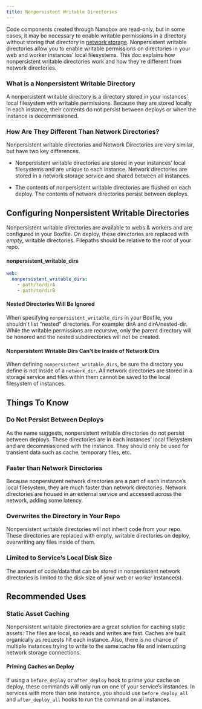 ```yaml
---
title: Nonpersistent Writable Directories
---
```


Code components created through Nanobox are read-only, but in some cases, it may be necessary to enable writable permissions in a directory without storing that directory in [network storage](/app-config/network-storage/). Nonpersistent writable directories allow you to enable writable permissions on directories in your web and worker instances’ local filesystems. This doc explains how nonpersistent writable directories work and how they're different from network directories.

### What is a Nonpersistent Writable Directory
A nonpersistent writable directory is a directory stored in your instances’ local filesystem with writable permissions. Because they are stored locally in each instance, their contents do not persist between deploys or when the instance is decommissioned.

### How Are They Different Than Network Directories?
Nonpersistent writable directories and Network Directories are very similar, but have two key differences.

- Nonpersistent writable directories are stored in your instances’ local filesystems and are unique to each instance. Network directories are stored in a network storage service and shared between all instances.

- The contents of nonpersistent writable directories are flushed on each deploy. The contents of network directories persist between deploys.

## Configuring Nonpersistent Writable Directories

Nonpersistent writable directories are available to webs & workers and are configured in your Boxfile. On deploy, these directories are replaced with *empty*, writable directories. Filepaths should be relative to the root of your repo.

#### nonpersistent\_writable\_dirs
```yaml
web:
  nonpersistent_writable_dirs:
    - path/to/dirA
    - path/to/dirB
```

#### Nested Directories Will Be Ignored
When specifying `nonpersistent_writable_dirs` in your Boxfile, you shouldn't list “nested” directories. For example: dirA and dirA/nested-dir. While the writable permissions are recursive, only the parent directory will be honored and the nested subdirectories will not be created.

#### Nonpersistent Writable Dirs Can't be Inside of Network Dirs
When defining `nonpersistent_writable_dirs`, be sure the directory you define is not inside of a `network_dir`. All network directories are stored in a storage service and files within them cannot be saved to the local filesystem of instances.

## Things To Know

### Do Not Persist Between Deploys
As the name suggests, nonpersistent writable directories do not persist between deploys. These directories are in each instances’ local filesystem and are decommissioned with the instance. They should only be used for transient data such as cache, temporary files, etc.

### Faster than Network Directories
Because nonpersistent network directories are a part of each instance’s local filesystem, they are much faster than network directories. Network directories are housed in an external service and accessed across the network, adding some latency.

### Overwrites the Directory in Your Repo
Nonpersistent writable directories will not inherit code from your repo. These directories are replaced with empty, writable directories on deploy, overwriting any files inside of them.

### Limited to Service’s Local Disk Size
The amount of code/data that can be stored in nonpersistent network directories is limited to the disk size of your web or worker instance(s).

## Recommended Uses

### Static Asset Caching
Nonpersistent writable directories are a great solution for caching static assets. The files are local, so reads and writes are fast. Caches are built organically as requests hit each instance. Also, there is no chance of multiple instances trying to write to the same cache file and interrupting network storage connections.

#### Priming Caches on Deploy
If using a `before_deploy` or `after_deploy` hook to prime your cache on deploy, these commands will only run on one of your service’s instances. In services with more than one instance, you should use `before_deploy_all` and `after_deploy_all` hooks to run the command on all instances.

